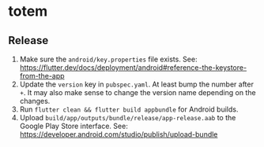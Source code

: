 # totem

## Release

1. Make sure the `android/key.properties` file exists. See: https://flutter.dev/docs/deployment/android#reference-the-keystore-from-the-app
1. Update the `version` key in `pubspec.yaml`. At least bump the number after `+`. It may also make sense to change the version name depending on the changes.
1. Run `flutter clean && flutter build appbundle` for Android builds.
1. Upload `build/app/outputs/bundle/release/app-release.aab` to the Google Play Store interface. See: https://developer.android.com/studio/publish/upload-bundle